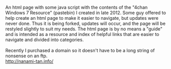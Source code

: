 An html page with some java script with the contents of the "4chan Windows 7 Resource" (pastebin) I created in late 2012. Some guy offered to help create an html page to make it easier to navigate, but updates were never done. Thus it is being forked, updates will occur, and the page will be restyled slightly to suit my needs. 
The html page is by no means a "guide" and is intended as a resource and index of helpful links that are easier to navigate and divided into categories.
<br>
<br>
Recently I purchased a domain so it doesn't have to be a long string of nonsense on an ftp.
<br>
http://nanami-tan.info/
